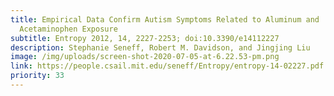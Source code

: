 ```yaml
---
title: Empirical Data Confirm Autism Symptoms Related to Aluminum and
  Acetaminophen Exposure
subtitle: Entropy 2012, 14, 2227-2253; doi:10.3390/e14112227
description: Stephanie Seneff, Robert M. Davidson, and Jingjing Liu
image: /img/uploads/screen-shot-2020-07-05-at-6.22.53-pm.png
link: https://people.csail.mit.edu/seneff/Entropy/entropy-14-02227.pdf
priority: 33
---
```

